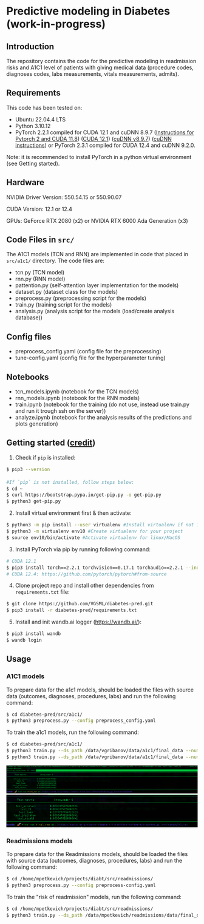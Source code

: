 # Predictive modeling in Diabetes (work-in-progress)

## Introduction

The repository contains the code for the predictive modeling in readmission risks and A1C1 level of patients with giving medical data (procedure codes, diagnoses codes, labs measurements, vitals measurements, admits).


## Requirements

This code has been tested on:

- Ubuntu 22.04.4 LTS
- Python 3.10.12
- PyTorch 2.2.1 compiled for CUDA 12.1 and cuDNN 8.9.7 ([Instructions for Pytorch 2 and CUDA 11.8](https://gist.github.com/MihailCosmin/affa6b1b71b43787e9228c25fe15aeba#file-cuda_11-8_installation_on_ubuntu_22-04)) ([CUDA 12.1](https://developer.nvidia.com/cuda-12-1-0-download-archive?target_os=Linux&target_arch=x86_64&Distribution=Ubuntu&target_version=22.04&target_type=deb_network)) ([cuDNN v8.9.7](https://developer.nvidia.com/rdp/cudnn-archive)) ([cuDNN instructions](https://docs.nvidia.com/deeplearning/cudnn/archives/cudnn-897/install-guide/index.html)) or PyTorch 2.3.1 compiled for CUDA 12.4 and cuDNN 9.2.0. 

Note: it is recommended to install PyTorch in a python virtual environment (see Getting started).

## Hardware

NVIDIA Driver Version: 550.54.15 or 550.90.07

CUDA Version: 12.1 or 12.4

GPUs: GeForce RTX 2080 (x2) or NVIDIA RTX 6000 Ada Generation (x3)

## Code Files in `src/`

The A1C1 models (TCN and RNN) are implemented in code that placed in `src/a1c1/` directory. The code files are:

- tcn.py (TCN model)
- rnn.py (RNN model)
- pattention.py (self-attention layer implementation for the models)
- dataset.py (dataset class for the models)
- preprocess.py (preprocessing script for the models)
- train.py (training script for the models)
- analysis.py (analysis script for the models (load/create analysis database))

## Config files

- preprocess_config.yaml (config file for the preprocessing)
- tune-config.yaml (config file for the hyperparameter tuning)

## Notebooks

- tcn_models.ipynb (notebook for the TCN models)
- rnn_models.ipynb (notebook for the RNN models)
- train.ipynb (notebook for the training (do not use, instead use train.py and run it trough ssh on the server))
- analyze.ipynb (notebook for the analysis results of the predictions and plots generation)

## Getting started ([credit](https://gist.github.com/Ravi2712/47f070a6578153d3caee92bb67134963))

1. Check if `pip` is installed:

```bash
$ pip3 --version

#If `pip` is not installed, follow steps below:
$ cd ~
$ curl https://bootstrap.pypa.io/get-pip.py -o get-pip.py
$ python3 get-pip.py
```

2. Install virtual environment first & then activate:

```bash
$ python3 -m pip install --user virtualenv #Install virtualenv if not installed in your system
$ python3 -m virtualenv env10 #Create virtualenv for your project
$ source env10/bin/activate #Activate virtualenv for linux/MacOS
```

3. Install PyTorch via pip by running following command:

```bash
# CUDA 12.1
$ pip3 install torch==2.2.1 torchvision==0.17.1 torchaudio==2.2.1 --index-url https://download.pytorch.org/whl/cu121
# CUDA 12.4: https://github.com/pytorch/pytorch#from-source
```

4. Clone project repo and install other dependencies from `requirements.txt` file:

```bash
$ git clone https://github.com/VGSML/diabetes-pred.git
$ pip3 install -r diabetes-pred/requirements.txt
```

5. Install and init wandb.ai logger (<https://wandb.ai/>):

```bash
$ pip3 install wandb
$ wandb login
```

## Usage

### A1C1 models

To prepare data for the a1c1 models, should be loaded the files with source data (outcomes, diagnoses, procedures, labs) and run the following command:

```bash
$ cd diabetes-pred/src/a1c1/
$ python3 preprocess.py --config preprocess_config.yaml
```

To train the a1c1 models, run the following command:

```bash
$ cd diabetes-pred/src/a1c1/
$ python3 train.py --ds_path /data/vgribanov/data/a1c1/final_data --num_epochs=25 --batch_size=32 --lr=0.0001 --tcn_layers=16,32,64 --save /data/vgribanov/a1c1/models/final/tcn.model --run_name=final_tcn
$ python3 train.py --ds_path /data/vgribanov/data/a1c1/final_data --num_epochs=25 --batch_size=32 --lr=0.0001 --model_type=RNN --rnn_layers=3 --rnn_hidden_dim=64  --save /data/vgribanov/a1c1/models/final/rnn.model --run_name=final_rnn
```

![A1C1 TCN Models Results](./a1c1_tcn_final.png)
![A1C1 RNN Models Results](./a1c1_rnn_final.png)

### Readmissions models

To prepare data for the Readmissions models, should be loaded the files with source data (outcomes, diagnoses, procedures, labs) and run the following command:

```bash
$ cd /home/mpetkevich/projects/diabt/src/readmissions/
$ python3 preprocess.py --config preprocess-config.yaml
```

To train the "risk of readmission" models, run the following command:
```bash
$ cd /home/mpetkevich/projects/diabt/src/readmissions/
$ python3 train.py --ds_path /data/mpetkevich/readmissions/data/final_data --num_epochs=25 --batch_size=32 --lr=0.0001 --model_type=RNN --rnn_layers=3 --rnn_hidden_dim=64  --save /data/mpetkevich/readmissions/models/final/rnn.model --run_name=final_rnn
```